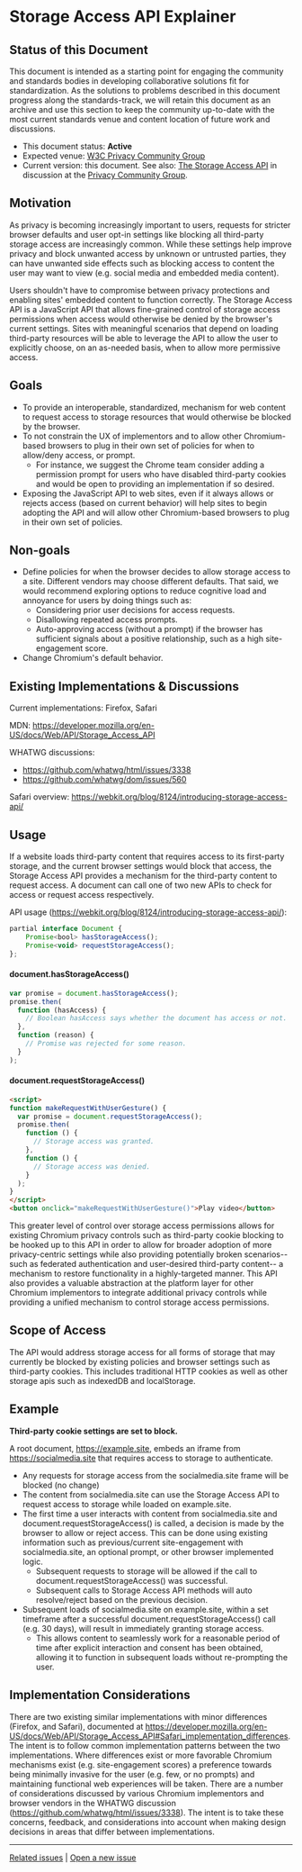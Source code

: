 # Storage Access API Explainer

## Status of this Document
This document is intended as a starting point for engaging the community and standards bodies in developing collaborative solutions fit for standardization. As the solutions to problems described in this document progress along the standards-track, we will retain this document as an archive and use this section to keep the community up-to-date with the most current standards venue and content location of future work and discussions.
* This document status: **Active**
* Expected venue: [W3C Privacy Community Group](https://privacycg.github.io/)
* Current version: this document. See also: [The Storage Access API](https://github.com/privacycg/storage-access/) in discussion at the [Privacy Community Group](https://privacycg.github.io/).

## Motivation
As privacy is becoming increasingly important to users, requests for stricter browser defaults and user opt-in settings like blocking all third-party storage access are increasingly common. While these settings help improve privacy and block unwanted access by unknown or untrusted parties, they can have unwanted side effects such as blocking access to content the user may want to view (e.g. social media and embedded media content).

Users shouldn't have to compromise between privacy protections and enabling sites' embedded content to function correctly. The Storage Access API is a JavaScript API that allows fine-grained control of storage access permissions when access would otherwise be denied by the browser's current settings. Sites with meaningful scenarios that depend on loading third-party resources will be able to leverage the API to allow the user to explicitly choose, on an as-needed basis, when to allow more permissive access.

## Goals
- To provide an interoperable, standardized, mechanism for web content to request access to storage resources that would otherwise be blocked by the browser.
- To not constrain the UX of implementors and to allow other Chromium-based browsers to plug in their own set of policies for when to allow/deny access, or prompt.
    - For instance, we suggest the Chrome team consider adding a permission prompt for users who have disabled third-party cookies and would be open to providing an implementation if so desired.
- Exposing the JavaScript API to web sites, even if it always allows or rejects access (based on current behavior) will help sites to begin adopting the API and will allow other Chromium-based browsers to plug in their own set of policies.

## Non-goals
- Define policies for when the browser decides to allow storage access to a site. Different vendors may choose different defaults. That said, we would recommend exploring options to reduce cognitive load and annoyance for users by doing things such as:
    - Considering prior user decisions for access requests.
    - Disallowing repeated access prompts.
    - Auto-approving access (without a prompt) if the browser has sufficient signals about a positive relationship, such as a high site-engagement score.
- Change Chromium's default behavior.

## Existing Implementations & Discussions
Current implementations: Firefox, Safari

MDN: https://developer.mozilla.org/en-US/docs/Web/API/Storage_Access_API

WHATWG discussions:
- https://github.com/whatwg/html/issues/3338
- https://github.com/whatwg/dom/issues/560

Safari overview: https://webkit.org/blog/8124/introducing-storage-access-api/

## Usage
If a website loads third-party content that requires access to its first-party storage, and the current browser settings would block that access, the Storage Access API provides a mechanism for the third-party content to request access. A document can call one of two new APIs to check for access or request access respectively.

API usage (https://webkit.org/blog/8124/introducing-storage-access-api/):
```js
partial interface Document {
    Promise<bool> hasStorageAccess();
    Promise<void> requestStorageAccess();
};
```

#### document.hasStorageAccess()
```js
var promise = document.hasStorageAccess();
promise.then(
  function (hasAccess) {
    // Boolean hasAccess says whether the document has access or not.
  },
  function (reason) {
    // Promise was rejected for some reason.
  }
);
```

#### document.requestStorageAccess()
```html
<script>
function makeRequestWithUserGesture() {
  var promise = document.requestStorageAccess();
  promise.then(
    function () {
      // Storage access was granted.
    },
    function () {
      // Storage access was denied.
    }
  );
}
</script>
<button onclick="makeRequestWithUserGesture()">Play video</button>
```

This greater level of control over storage access permissions allows for existing Chromium privacy controls such as third-party cookie blocking to be hooked up to this API in order to allow for broader adoption of more privacy-centric settings while also providing potentially broken scenarios-- such as federated authentication and user-desired third-party content-- a mechanism to restore functionality in a highly-targeted manner. This API also provides a valuable abstraction at the platform layer for other Chromium implementors to integrate additional privacy controls while providing a unified mechanism to control storage access permissions.

## Scope of Access
The API would address storage access for all forms of storage that may currently be blocked by existing policies and browser settings such as third-party cookies. This includes traditional HTTP cookies as well as other storage apis such as indexedDB and localStorage.

## Example
**Third-party cookie settings are set to block.**

A root document, https://example.site, embeds an iframe from https://socialmedia.site that requires access to storage to authenticate.
- Any requests for storage access from the socialmedia.site frame will be blocked (no change)
- The content from socialmedia.site can use the Storage Access API to request access to storage while loaded on example.site.
- The first time a user interacts with content from socialmedia.site and document.requestStorageAccess() is called, a decision is made by the browser to allow or reject access. This can be done using existing information such as previous/current site-engagement with socialmedia.site, an optional prompt, or other browser implemented logic.
    - Subsequent requests to storage will be allowed if the call to document.requestStorageAccess() was successful.
    - Subsequent calls to Storage Access API methods will auto resolve/reject based on the previous decision.
- Subsequent loads of socialmedia.site on example.site, within a set timeframe after a successful document.requestStorageAccess() call (e.g. 30 days), will result in immediately granting storage access.
    - This allows content to seamlessly work for a reasonable period of time after explicit interaction and consent has been obtained, allowing it to function in subsequent loads without re-prompting the user.

## Implementation Considerations
There are two existing similar implementations with minor differences (Firefox, and Safari), documented at https://developer.mozilla.org/en-US/docs/Web/API/Storage_Access_API#Safari_implementation_differences.
The intent is to follow common implementation patterns between the two implementations. Where differences exist or more favorable Chromium mechanisms exist (e.g. site-engagement scores) a preference towards being minimally invasive for the user (e.g. few, or no prompts) and maintaining functional web experiences will be taken. There are a number of considerations discussed by various Chromium implementors and browser vendors in the WHATWG discussion (https://github.com/whatwg/html/issues/3338). The intent is to take these concerns, feedback, and considerations into account when making design decisions in areas that differ between implementations.

---
[Related issues](https://github.com/MicrosoftEdge/MSEdgeExplainers/labels/Storage%20Access%20API) | [Open a new issue](https://github.com/MicrosoftEdge/MSEdgeExplainers/issues/new?title=%5BStorage%20Access%20API%5D)
